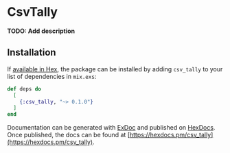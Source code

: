 # CsvTally

**TODO: Add description**

## Installation

If [available in Hex](https://hex.pm/docs/publish), the package can be installed
by adding `csv_tally` to your list of dependencies in `mix.exs`:

```elixir
def deps do
  [
    {:csv_tally, "~> 0.1.0"}
  ]
end
```

Documentation can be generated with [ExDoc](https://github.com/elixir-lang/ex_doc)
and published on [HexDocs](https://hexdocs.pm). Once published, the docs can
be found at [https://hexdocs.pm/csv_tally](https://hexdocs.pm/csv_tally).

